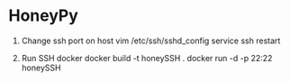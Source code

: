 # HoneyPy

1. Change ssh port on host
	vim /etc/ssh/sshd_config
	service ssh restart

2. Run SSH docker
	docker build -t honeySSH .
	docker run -d -p 22:22 honeySSH
